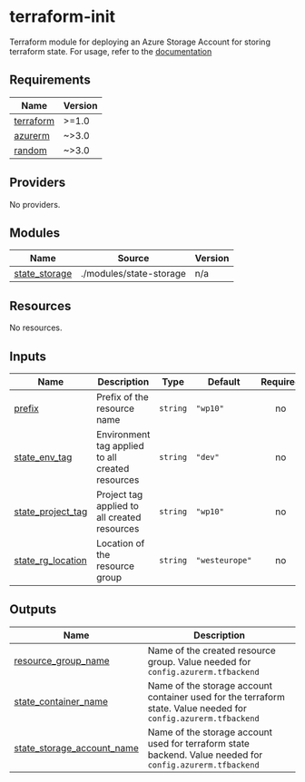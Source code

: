 # terraform-init

Terraform module for deploying an Azure Storage Account for storing terraform state. For usage, refer to the [documentation](../docs/README-terraform.md)

<!-- BEGIN_TF_DOCS -->
## Requirements

| Name | Version |
|------|---------|
| <a name="requirement_terraform"></a> [terraform](#requirement\_terraform) | >=1.0 |
| <a name="requirement_azurerm"></a> [azurerm](#requirement\_azurerm) | ~>3.0 |
| <a name="requirement_random"></a> [random](#requirement\_random) | ~>3.0 |

## Providers

No providers.

## Modules

| Name | Source | Version |
|------|--------|---------|
| <a name="module_state_storage"></a> [state\_storage](#module\_state\_storage) | ./modules/state-storage | n/a |

## Resources

No resources.

## Inputs

| Name | Description | Type | Default | Required |
|------|-------------|------|---------|:--------:|
| <a name="input_prefix"></a> [prefix](#input\_prefix) | Prefix of the resource name | `string` | `"wp10"` | no |
| <a name="input_state_env_tag"></a> [state\_env\_tag](#input\_state\_env\_tag) | Environment tag applied to all created resources | `string` | `"dev"` | no |
| <a name="input_state_project_tag"></a> [state\_project\_tag](#input\_state\_project\_tag) | Project tag applied to all created resources | `string` | `"wp10"` | no |
| <a name="input_state_rg_location"></a> [state\_rg\_location](#input\_state\_rg\_location) | Location of the resource group | `string` | `"westeurope"` | no |

## Outputs

| Name | Description |
|------|-------------|
| <a name="output_resource_group_name"></a> [resource\_group\_name](#output\_resource\_group\_name) | Name of the created resource group. Value needed for `config.azurerm.tfbackend` |
| <a name="output_state_container_name"></a> [state\_container\_name](#output\_state\_container\_name) | Name of the storage account container used for the terraform state. Value needed for `config.azurerm.tfbackend` |
| <a name="output_state_storage_account_name"></a> [state\_storage\_account\_name](#output\_state\_storage\_account\_name) | Name of the storage account used for terraform state backend. Value needed for `config.azurerm.tfbackend` |
<!-- END_TF_DOCS -->